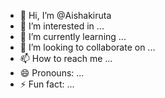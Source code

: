 - 👋 Hi, I’m @Aishakiruta
- 👀 I’m interested in ...
- 🌱 I’m currently learning ...
- 💞️ I’m looking to collaborate on ...
- 📫 How to reach me ...
- 😄 Pronouns: ...
- ⚡ Fun fact: ...

<!---
Aishakiruta/Aishakiruta is a ✨ special ✨ repository because its `README.md` (this file) appears on your GitHub profile.
You can click the Preview link to take a look at your changes.
--->
